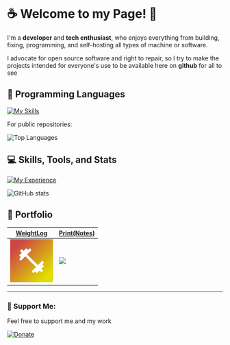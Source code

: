 # :coffee: Welcome to my Page! :pizza:

I'm a **developer** and **tech enthusiast**, who enjoys everything from building, fixing, programming, and self-hosting all types of machine or software.

I advocate for open source software and right to repair, so I try to make the projects intended for everyone's use to be available here on **github** for all to see

## :pushpin: Programming Languages

[![My Skills](https://skillicons.dev/icons?i=dart,flutter,materialui,nodejs,react,js,bootstrap,python&theme=dark&perline=10)](https://skillicons.dev)

For public repositories:

![Top Languages](https://github-readme-stats-ten-gilt.vercel.app/api/top-langs/?username=RoBoT095&layout=compact&theme=dark)

## :computer: Skills, Tools, and Stats

[![My Experience](https://skillicons.dev/icons?i=linux,debian,bash,raspberrypi,androidstudio,apple&theme=dark&perline=10)](https://skillicons.dev)

![GitHub stats](https://github-readme-stats-ten-gilt.vercel.app/api?username=RoBoT095&count_private=true&theme=dark&show_icons=true)

## :file_folder: Portfolio

| [WeightLog](https://github.com/RoBoT095/weightlog) | [Print(Notes)](https://github.com/RoBoT095/printnotes) |
| - | - |
| <img src="https://github.com/RoBoT095/weightlog/blob/main/images/WeightLogIcon.png?raw=true" width="100"/> | <img src="https://github.com/RoBoT095/printnotes/blob/main/assets/app_icon.png?raw=true" width="100"/> |


---

### :money_with_wings: Support Me:

Feel free to support me and my work

[![Donate](https://liberapay.com/assets/widgets/donate.svg)](https://liberapay.com/RoBoT_095/donate)
